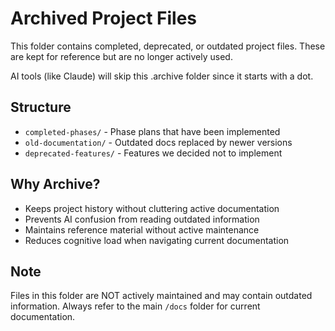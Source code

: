 # Archived Project Files

This folder contains completed, deprecated, or outdated project files.
These are kept for reference but are no longer actively used.

AI tools (like Claude) will skip this .archive folder since it starts with a dot.

## Structure

- `completed-phases/` - Phase plans that have been implemented
- `old-documentation/` - Outdated docs replaced by newer versions
- `deprecated-features/` - Features we decided not to implement

## Why Archive?

- Keeps project history without cluttering active documentation
- Prevents AI confusion from reading outdated information
- Maintains reference material without active maintenance
- Reduces cognitive load when navigating current documentation

## Note

Files in this folder are NOT actively maintained and may contain outdated information.
Always refer to the main `/docs` folder for current documentation.
